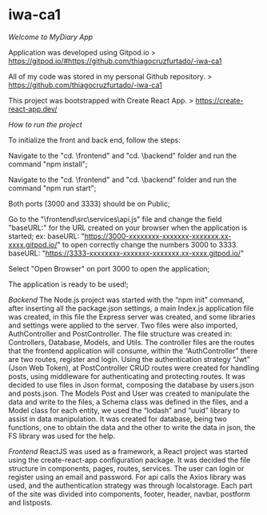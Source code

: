 # iwa-ca1

*Welcome to MyDiary App* 

Application was developed using Gitpod.io > https://gitpod.io/#https://github.com/thiagocruzfurtado/-iwa-ca1

All of my code was stored in my personal Github repository. > https://github.com/thiagocruzfurtado/-iwa-ca1

This project was bootstrapped with Create React App. > https://create-react-app.dev/


*How to run the project*

To initialize the front and back end, follow the steps:

Navigate to the "cd. \frontend" and "cd. \backend" folder and run the command "npm install";

Navigate to the "cd. \frontend" and "cd. \backend" folder and run the command "npm run start";

Both ports (3000 and 3333) should be on Public;

Go to the "\frontend\src\services\api.js" file and change the field "baseURL:" for the URL created on your browser when the application is started;
ex:
baseURL: "https://3000-xxxxxxxx-xxxxxxx-xxxxxxx.xx-xxxx.gitpod.io/"
to open correctly change the numbers 3000 to 3333.
baseURL: "https://3333-xxxxxxxx-xxxxxxx-xxxxxxx.xx-xxxx.gitpod.io/"

Select "Open Browser" on port 3000 to open the application;

The application is ready to be used!;

*Backend*
	The Node.js project was started with the “npm init” command, after inserting all the package.json settings, a main Index.js application file was created, in this file the Express server was created, and some libraries and settings were applied to the server. Two files were also imported, AuthController and PostController. 
The file structure was created in: Controllers, Database, Models, and Utils. 
The controller files are the routes that the frontend application will consume, within the “AuthController” there are two routes, register and login. 
Using the authentication strategy “Jwt” (Json Web Token), at PostController CRUD routes were created for handling posts, using middleware for authenticating and protecting routes. It was decided to use files in Json format, composing the database by users.json and posts.json. 
The Models Post and User was created to manipulate the data and write to the files, a Schema class was defined in the files, and a Model class for each entity, we used the “lodash” and “uuid” library to assist in data manipulation. 
It was created for database, being two functions, one to obtain the data and the other to write the data in json, the FS library was used for the help. 

*Frontend*
	ReactJS was used as a framework, a React project was started using the create-react-app configuration package. 
It was decided the file structure in components, pages, routes, services. 
The user can login or register using an email and password. 
For api calls the Axios library was used, and the authentication strategy was through localstorage. 
Each part of the site was divided into components, footer, header, navbar, postform and listposts.


